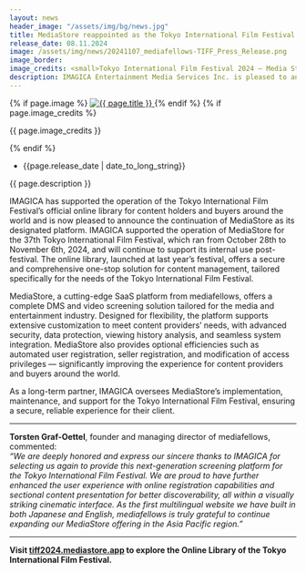 ```yaml
---
layout: news
header_image: "/assets/img/bg/news.jpg"
title: MediaStore reappointed as the Tokyo International Film Festival’s Official Online Library for 2024
release_date: 08.11.2024
image: /assets/img/news/20241107_mediafellows-TIFF_Press_Release.png
image_border:
image_credits: <small>Tokyo International Film Festival 2024 — Media Store Online Library</small>
description: IMAGICA Entertainment Media Services Inc. is pleased to announce that MediaStore, provided by mediafellows, has been adopted once again as the official online library of the 37th Tokyo International Film Festival.
---
```


<div class="row">
    <div class="col-xl-4 col-lg-4 col-md-12">
        <div class="s-details-img mb-30">
          {% if page.image %}
          <a href="{{ page.image }}" class="view">
            <img src="{{ page.image }}" alt="{{ page.title }}">  
          </a>
          {% endif %}
          {% if page.image_credits %}
          <p>{{ page.image_credits }}</p>
          {% endif %}
        </div>
    </div>
    <div class="col-xl-8 col-lg-8 col-md-12">
        <div class="service-details mb-40">
          <div class="meta-info">
              <ul>
                  <li class="posts-time">{{page.release_date | date_to_long_string}}</li>
              </ul>
          </div>
          <p>{{ page.description }}</p>
          <p>
 IMAGICA has supported the operation of the Tokyo International Film Festival’s official online library for content holders and buyers around the world and is now pleased to announce the continuation of MediaStore as its designated platform. IMAGICA supported the operation of MediaStore for the 37th Tokyo International Film Festival, which ran from October 28th to November 6th, 2024, and will continue to support its internal use post-festival. The online library, launched at last year’s festival, offers a secure and comprehensive one-stop solution for content management, tailored specifically for the needs of the Tokyo International Film Festival.
          </p>          
        </div>
    </div>
</div>
<div class="row">
    <div class="col-xl-12 col-lg-12">
        <div class="service-details mb-40">
          <p>
MediaStore, a cutting-edge SaaS platform from mediafellows, offers a complete DMS and video screening solution tailored for the media and entertainment industry. Designed for flexibility, the platform supports extensive customization to meet content providers’ needs, with advanced security, data protection, viewing history analysis, and seamless system integration. MediaStore also provides optional efficiencies such as automated user registration, seller registration, and modification of access privileges — significantly improving the experience for content providers and buyers around the world.
          </p>
          <p>
As a long-term partner, IMAGICA oversees MediaStore’s implementation, maintenance, and support for the Tokyo International Film Festival, ensuring a secure, reliable experience for their client.
          </p>
<hr>
          <p>  	
<strong>Torsten Graf-Oettel</strong>, founder and managing director of mediafellows, commented:<br><i>“We are deeply honored and express our sincere thanks to IMAGICA for selecting us again to provide this next-generation screening platform for the Tokyo International Film Festival. We are proud to have further enhanced the user experience with online registration capabilities and sectional content presentation for better discoverability, all within a visually striking cinematic interface. As the first multilingual website we have built in both Japanese and English, mediafellows is truly grateful to continue expanding our MediaStore offering in the Asia Pacific region.”</i>
          </p>
<hr>
          <p>
<strong>Visit <a href="https://tiff2023.mediastore.app/" target="blank">tiff2024.mediastore.app</a> to explore the Online Library  of the Tokyo International Film Festival.</strong>
          </p>
        </div>
    </div>
</div>

